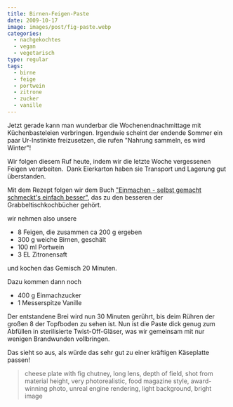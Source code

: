 ```yaml
---
title: Birnen-Feigen-Paste
date: 2009-10-17
image: images/post/fig-paste.webp
categories: 
  - nachgekochtes
  - vegan
  - vegetarisch
type: regular
tags: 
  - birne
  - feige
  - portwein
  - zitrone
  - zucker
  - vanille
---
```


Jetzt gerade kann man wunderbar die Wochenendnachmittage mit Küchenbasteleien verbringen. Irgendwie scheint der endende Sommer ein paar Ur-Instinkte freizusetzen, die rufen "Nahrung sammeln, es wird Winter"!

Wir folgen diesem Ruf heute, indem wir die letzte Woche vergessenen Feigen verarbeiten.  Dank Eierkarton haben sie Transport und Lagerung gut überstanden.

Mit dem Rezept folgen wir dem Buch ["Einmachen - selbst gemacht schmeckt's einfach besser"](http://www.amazon.de/Einmachen-Selbst-gemacht-schmeckt%C2%B4s-einfach/dp/3774269408), das zu den besseren der Grabbeltischkochbücher gehört.

wir nehmen also unsere

* 8 Feigen, die zusammen ca 200 g ergeben 
* 300 g weiche Birnen, geschält 
* 100 ml Portwein 
* 3 EL Zitronensaft

und kochen das Gemisch 20 Minuten.

Dazu kommen dann noch

* 400 g Einmachzucker 
* 1 Messerspitze Vanille

Der entstandene Brei wird nun 30 Minuten gerührt, bis deim Rühren der großen 8 der Topfboden zu sehen ist. Nun ist die Paste dick genug zum Abfüllen in sterilisierte Twist-Off-Gläser, was wir gemeinsam mit nur wenigen Brandwunden vollbringen.

Das sieht so aus, als würde das sehr gut zu einer kräftigen Käseplatte passen!

> cheese plate with fig chutney, long lens, depth of field, shot from material height, very photorealistic, food magazine style, award-winning photo, unreal engine rendering, light background, bright image